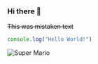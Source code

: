 ### Hi there 👋
~~This was mistaken text~~
```javascript
console.log("Hello World!")
```
![Super Mario](https://tenor.com/es/view/2d-mario-running-gif-5930085643515150510)


<!--
**diegoblancoruiz/diegoblancoruiz** is a ✨ _special_ ✨ repository because its `README.md` (this file) appears on your GitHub profile.

Here are some ideas to get you started:

- 🔭 I’m currently working on ...
- 🌱 I’m currently learning ...
- 👯 I’m looking to collaborate on ...
- 🤔 I’m looking for help with ...
- 💬 Ask me about ...
- 📫 How to reach me: ...
- 😄 Pronouns: ...
- ⚡ Fun fact: ...
-->

